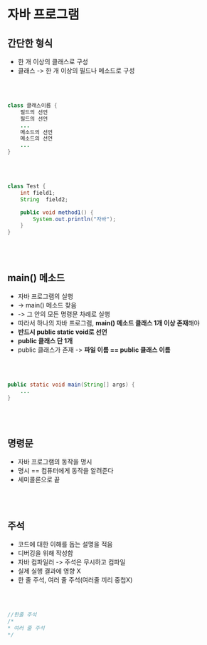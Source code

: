 # 자바 프로그램

## 간단한 형식
- 한 개 이상의 클래스로 구성
- 클래스 -> 한 개 이상의 필드나 메소드로 구성

<br><br>

```java
class 클래스이름 {
	필드의 선언
	필드의 선언
	...
	메소드의 선언
	메소드의 선언
	...
}
```

<br><br>

```java
class Test {
	int	field1;
	String	field2;

	public void method1() {
		System.out.println("자바");
	}
}
```

<br><br>

## main() 메소드
- 자바 프로그램의 실행
- -> main() 메소드 찾음
- -> 그 안의 모든 명령문 차례로 실행
- 따라서 하나의 자바 프로그램, **main() 메소드 클래스 1개 이상 존재**해야
- **반드시 public static void로 선언**
- **public 클래스 단 1개**
- public 클래스가 존재 -> **파일 이름 == public 클래스 이름**


<br><br>

```java
public static void main(String[] args) {
	...
}
```

<br><br>

## 명령문
- 자바 프로그램의 동작을 명시
- 명시 == 컴퓨터에게 동작을 알려준다
- 세미콜론으로 끝

<br><br>

## 주석
- 코드에 대한 이해를 돕는 설명을 적음
- 디버깅을 위해 작성함
- 자바 컴파일러 -> 주석은 무시하고 컴파일
- 실제 실행 결과에 영향 X
- 한 줄 주석, 여러 줄 주석(여러줄 끼리 중첩X)

<br><br>

```java
//한줄 주석
/*
* 여러 줄 주석
*/
```

<br><br>
